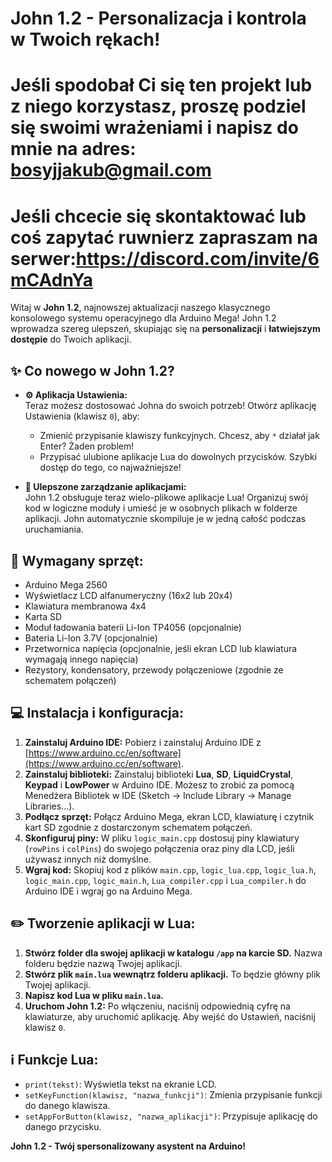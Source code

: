 # John 1.2 - Personalizacja i kontrola w Twoich rękach!
# Jeśli spodobał Ci się ten projekt lub z niego korzystasz, proszę podziel się swoimi wrażeniami i napisz do mnie na adres: bosyjjakub@gmail.com
# Jeśli chcecie się skontaktować lub coś zapytać ruwnierz zapraszam na serwer:https://discord.com/invite/6mCAdnYa
Witaj w **John 1.2**, najnowszej
aktualizacji naszego klasycznego konsolowego systemu operacyjnego dla Arduino Mega! John 1.2 wprowadza szereg ulepszeń, skupiając się na **personalizacji** i **łatwiejszym dostępie** do Twoich aplikacji.

## :sparkles: Co nowego w John 1.2?

* **:gear: Aplikacja Ustawienia:**  
    Teraz możesz dostosować Johna do swoich potrzeb! Otwórz aplikację Ustawienia (klawisz `0`), aby:
    * Zmienić przypisanie klawiszy funkcyjnych. Chcesz, aby `*` działał jak Enter? Żaden problem!
    * Przypisać ulubione aplikacje Lua do dowolnych przycisków. Szybki dostęp do tego, co najważniejsze!

* **:open_file_folder: Ulepszone zarządzanie aplikacjami:**  
    John 1.2 obsługuje teraz wielo-plikowe aplikacje Lua! Organizuj swój kod w logiczne moduły i umieść je w osobnych plikach w folderze aplikacji. John automatycznie skompiluje je w jedną całość podczas uruchamiania.

## :electric_plug: Wymagany sprzęt:

* Arduino Mega 2560
* Wyświetlacz LCD alfanumeryczny (16x2 lub 20x4)
* Klawiatura membranowa 4x4 
* Karta SD 
* Moduł ładowania baterii Li-Ion TP4056 (opcjonalnie)
* Bateria Li-Ion 3.7V (opcjonalnie)
* Przetwornica napięcia (opcjonalnie, jeśli ekran LCD lub klawiatura wymagają innego napięcia)
* Rezystory, kondensatory, przewody połączeniowe (zgodnie ze schematem połączeń)

## :computer: Instalacja i konfiguracja:

1. **Zainstaluj Arduino IDE:** Pobierz i zainstaluj Arduino IDE z [https://www.arduino.cc/en/software](https://www.arduino.cc/en/software).
2. **Zainstaluj biblioteki:** Zainstaluj biblioteki **Lua**, **SD**, **LiquidCrystal**, **Keypad** i **LowPower** w Arduino IDE. Możesz to zrobić za pomocą Menedżera Bibliotek w IDE (Sketch -> Include Library -> Manage Libraries...).
3. **Podłącz sprzęt:** Połącz Arduino Mega, ekran LCD, klawiaturę i czytnik kart SD zgodnie z dostarczonym schematem połączeń.
4. **Skonfiguruj piny:** W pliku `logic_main.cpp` dostosuj piny klawiatury (`rowPins` i `colPins`) do swojego połączenia oraz piny dla LCD, jeśli używasz innych niż domyślne.
5. **Wgraj kod:** Skopiuj kod z plików `main.cpp`, `logic_lua.cpp`, `logic_lua.h`, `logic_main.cpp`, `logic_main.h`, `Lua_compiler.cpp` i `Lua_compiler.h` do Arduino IDE i wgraj go na Arduino Mega.

## :pencil2: Tworzenie aplikacji w Lua:

1. **Stwórz folder dla swojej aplikacji w katalogu `/app` na karcie SD.** Nazwa folderu będzie nazwą Twojej aplikacji.
2. **Stwórz plik `main.lua` wewnątrz folderu aplikacji.** To będzie główny plik Twojej aplikacji.
3. **Napisz kod Lua w pliku `main.lua`.** 
4. **Uruchom John 1.2:** Po włączeniu, naciśnij odpowiednią cyfrę na klawiaturze, aby uruchomić aplikację. Aby wejść do Ustawień, naciśnij klawisz `0`.

## :information_source:  Funkcje Lua:

* `print(tekst)`: Wyświetla tekst na ekranie LCD.
* `setKeyFunction(klawisz, "nazwa_funkcji")`:  Zmienia przypisanie funkcji do danego klawisza.
* `setAppForButton(klawisz, "nazwa_aplikacji")`:  Przypisuje aplikację do danego przycisku. 

**John 1.2 - Twój spersonalizowany asystent na Arduino!**
